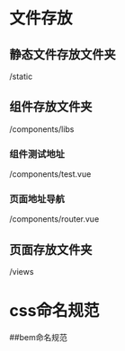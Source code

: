 # 文件存放

## 静态文件存放文件夹 
/static

## 组件存放文件夹
/components/libs

### 组件测试地址
/components/test.vue

### 页面地址导航
/components/router.vue

## 页面存放文件夹
/views

# css命名规范

  ##bem命名规范
  ```
    
  ```